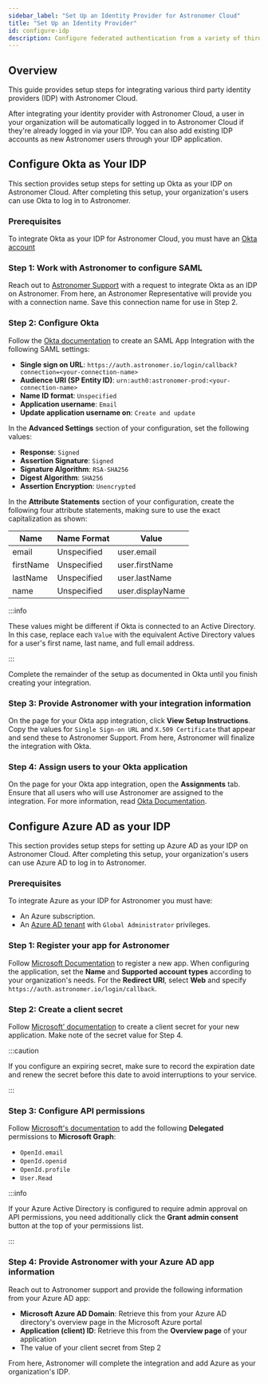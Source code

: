 ```yaml
---
sidebar_label: "Set Up an Identity Provider for Astronomer Cloud"
title: "Set Up an Identity Provider"
id: configure-idp
description: Configure federated authentication from a variety of third party identity providers on Astronomer Cloud.
---
```


## Overview

This guide provides setup steps for integrating various third party identity providers (IDP) with Astronomer Cloud.

After integrating your identity provider with Astronomer Cloud, a user in your organization will be automatically logged in to Astronomer Cloud if they're already logged in via your IDP. You can also add existing IDP accounts as new Astronomer users through your IDP application.

## Configure Okta as Your IDP

This section provides setup steps for setting up Okta as your IDP on Astronomer Cloud. After completing this setup, your organization's users can use Okta to log in to Astronomer.

### Prerequisites

To integrate Okta as your IDP for Astronomer Cloud, you must have an [Okta account](https://www.okta.com/)

### Step 1: Work with Astronomer to configure SAML

Reach out to [Astronomer Support](support.astronomer.io) with a request to integrate Okta as an IDP on Astronomer. From here, an Astronomer Representative will provide you with a connection name. Save this connection name for use in Step 2.

### Step 2: Configure Okta

Follow the [Okta documentation](https://help.okta.com/en/prod/Content/Topics/Apps/Apps_App_Integration_Wizard_SAML.htm) to create an SAML App Integration with the following SAML settings:

- **Single sign on URL**: `https://auth.astronomer.io/login/callback?connection=<your-connection-name>`
- **Audience URI (SP Entity ID)**: `urn:auth0:astronomer-prod:<your-connection-name>`
- **Name ID format**: `Unspecified`
- **Application username**: `Email`
- **Update application username on**: `Create and update`

In the **Advanced Settings** section of your configuration, set the following values:

- **Response**: `Signed`
- **Assertion Signature**: `Signed`
- **Signature Algorithm**: `RSA-SHA256`
- **Digest Algorithm**: `SHA256`
- **Assertion Encryption**: `Unencrypted`

In the **Attribute Statements** section of your configuration, create the following four attribute statements, making sure to use the exact capitalization as shown:

| Name      | Name Format | Value            |
| --------- | ----------- | ---------------- |
| email     | Unspecified | user.email       |
| firstName | Unspecified | user.firstName   |
| lastName  | Unspecified | user.lastName    |
| name      | Unspecified | user.displayName |

:::info

These values might be different if Okta is connected to an Active Directory. In this case, replace each `Value` with the equivalent Active Directory values for a user's first name, last name, and full email address.

:::

Complete the remainder of the setup as documented in Okta until you finish creating your integration.

### Step 3: Provide Astronomer with your integration information

On the page for your Okta app integration, click **View Setup Instructions**. Copy the values for `Single Sign-on URL` and `X.509 Certificate` that appear and send these to Astronomer Support. From here, Astronomer will finalize the integration with Okta.

### Step 4: Assign users to your Okta application

On the page for your Okta app integration, open the **Assignments** tab. Ensure that all users who will use Astronomer are assigned to the integration. For more information, read [Okta Documentation](https://help.okta.com/en/prod/Content/Topics/users-groups-profiles/usgp-assign-apps.htm).

## Configure Azure AD as your IDP

This section provides setup steps for setting up Azure AD as your IDP on Astronomer Cloud. After completing this setup, your organization's users can use Azure AD to log in to Astronomer.

### Prerequisites

To integrate Azure as your IDP for Astronomer you must have:

- An Azure subscription.
- An [Azure AD tenant](https://docs.microsoft.com/en-us/azure/active-directory/develop/quickstart-create-new-tenant) with `Global Administrator` privileges.

### Step 1: Register your app for Astronomer

Follow [Microsoft Documentation](https://docs.microsoft.com/en-us/azure/active-directory/develop/quickstart-register-app) to register a new app. When configuring the application, set the **Name** and **Supported account types** according to your organization's needs. For the **Redirect URI**, select **Web** and specify `https://auth.astronomer.io/login/callback`.

### Step 2: Create a client secret

Follow [Microsoft' documentation](https://docs.microsoft.com/en-us/azure/active-directory/develop/quickstart-register-app#add-credentials) to create a client secret for your new application. Make note of the secret value for Step 4.

:::caution

If you configure an expiring secret, make sure to record the expiration date and renew the secret before this date to avoid interruptions to your service.

:::

### Step 3: Configure API permissions

Follow [Microsoft's documentation](https://docs.microsoft.com/en-us/azure/active-directory/develop/quickstart-configure-app-access-web-apis#add-permissions-to-access-web-apis) to add the following **Delegated** permissions to **Microsoft Graph**:

- `OpenId.email`
- `OpenId.openid`
- `OpenId.profile`
- `User.Read`

:::info

If your Azure Active Directory is configured to require admin approval on API permissions, you need additionally click the **Grant admin consent** button at the top of your permissions list.

:::

### Step 4: Provide Astronomer with your Azure AD app information

Reach out to Astronomer support and provide the following information from your Azure AD app:

- **Microsoft Azure AD Domain**: Retrieve this from your Azure AD directory's overview page in the Microsoft Azure portal
- **Application (client) ID**: Retrieve this from the **Overview page** of your application
- The value of your client secret from Step 2

From here, Astronomer will complete the integration and add Azure as your organization's IDP.
